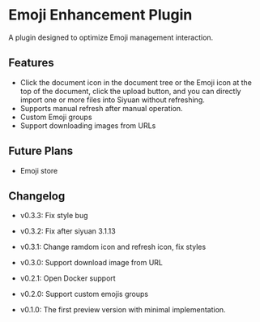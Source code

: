 # Emoji Enhancement Plugin

A plugin designed to optimize Emoji management interaction.

## Features

+ Click the document icon in the document tree or the Emoji icon at the top of the document, click the upload button, and you can directly import one or more files into Siyuan without refreshing.
+ Supports manual refresh after manual operation.
+ Custom Emoji groups
+ Support downloading images from URLs

## Future Plans
+ Emoji store

## Changelog
+ v0.3.3: Fix style bug

+ v0.3.2: Fix after siyuan 3.1.13

+ v0.3.1: Change ramdom icon and refresh icon, fix styles

+ v0.3.0: Support download image from URL

+ v0.2.1: Open Docker support

+ v0.2.0: Support custom emojis groups

+ v0.1.0: The first preview version with minimal implementation.
